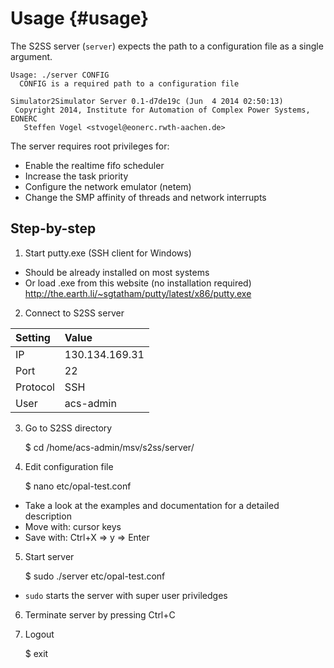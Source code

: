# Usage {#usage}

The S2SS server (`server`) expects the path to a configuration file as a single argument.

	Usage: ./server CONFIG
	  CONFIG is a required path to a configuration file

	Simulator2Simulator Server 0.1-d7de19c (Jun  4 2014 02:50:13)
	 Copyright 2014, Institute for Automation of Complex Power Systems, EONERC
	   Steffen Vogel <stvogel@eonerc.rwth-aachen.de>

The server requires root privileges for:

 - Enable the realtime fifo scheduler
 - Increase the task priority
 - Configure the network emulator (netem)
 - Change the SMP affinity of threads and network interrupts

## Step-by-step

1. Start putty.exe (SSH client for Windows)

  - Should be already installed on most systems
  - Or load .exe from this website (no installation required)
	    http://the.earth.li/~sgtatham/putty/latest/x86/putty.exe

2. Connect to S2SS server

| Setting  | Value          |
| :------- | :------------- |
| IP       | 130.134.169.31 |
| Port     | 22             |
| Protocol | SSH            |
| User     | acs-admin      |

3. Go to S2SS directory

    $ cd /home/acs-admin/msv/s2ss/server/

4. Edit configuration file

    $ nano etc/opal-test.conf

 - Take a look at the examples and documentation for a detailed description
 - Move with: cursor keys
 - Save with: Ctrl+X => y => Enter

5. Start server

    $ sudo ./server etc/opal-test.conf

 - `sudo` starts the server with super user priviledges

6. Terminate server by pressing Ctrl+C

7. Logout

    $ exit
